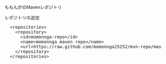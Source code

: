 ももんがのMavenレポジトリ

レポジトリの追加

<pre>
  &lt;repositories&gt;
    &lt;repository&gt;
      &lt;id&gt;momonnga-repo&lt;/id&gt;
      &lt;name&gt;momonnga maven repo&lt;/name&gt;
      &lt;url&gt;https://raw.github.com/momonnga25252/mvn-repo/master&lt;/url&gt;
    &lt;/repository&gt;
  &lt;/repositories&gt;
</pre>

